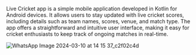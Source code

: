 Live Cricket app is a simple mobile application developed in Kotlin for Android devices. It allows users to stay updated with live cricket scores, including details such as team names, scores, venue, and match type. The app offers a straightforward and intuitive user interface, making it easy for cricket enthusiasts to keep track of ongoing matches in real-time.

![WhatsApp Image 2024-03-10 at 14 15 37_c2f02c4d](https://github.com/smritisinha24/Live-Cricket/assets/116907906/b29cf1cc-b13d-4d24-ba46-e9a6da505bf1)

